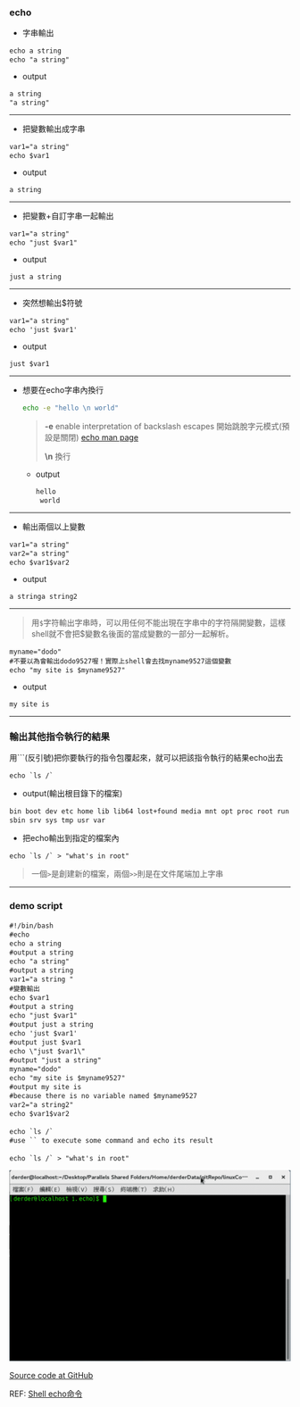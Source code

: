 ### echo

- 字串輸出
```
echo a string
echo "a string"
```
  - output
  ```
  a string
  "a string"
  ```
---


- 把變數輸出成字串
```
var1="a string"
echo $var1
```
  - output
  ```
  a string
  ```
---

- 把變數+自訂字串一起輸出
```
var1="a string"
echo "just $var1"
```
  - output
  ```
  just a string
  ```
---

- 突然想輸出$符號
```
var1="a string"
echo 'just $var1'
```
  - output
  ```
  just $var1
  ```
---

- 想要在echo字串內換行

  ```bash
  echo -e "hello \n world"
  ```

  > **-e** enable interpretation of backslash escapes 開始跳脫字元模式(預設是關閉) [echo man page](https://linux.die.net/man/1/echo)
  >
  > **\n** 換行

  - output

    ```b
    hello 
     world
    ```

    

---



- 輸出兩個以上變數
```
var1="a string"
var2="a string"
echo $var1$var2
```
  - output
  ```
  a stringa string2
  ```
---

> 用`$`字符輸出字串時，可以用任何不能出現在字串中的字符隔開變數，這樣shell就不會把$變數名後面的當成變數的一部分一起解析。

```
myname="dodo"
#不要以為會輸出dodo9527喔！實際上shell會去找myname9527這個變數
echo "my site is $myname9527"
```
  - output
  ```
  my site is
  ```

---


### 輸出其他指令執行的結果

 用```(反引號)把你要執行的指令包覆起來，就可以把該指令執行的結果echo出去

 ```shell
 echo `ls /`
 ```
 - output(輸出根目錄下的檔案)
 ```shell
 bin boot dev etc home lib lib64 lost+found media mnt opt proc root run sbin srv sys tmp usr var
 ```
- 把echo輸出到指定的檔案內
```
echo `ls /` > "what's in root"
```
> 一個`>`是創建新的檔案，兩個`>>`則是在文件尾端加上字串
---
### demo script

```
#!/bin/bash
#echo
echo a string
#output a string
echo "a string"
#output a string
var1="a string "
#變數輸出
echo $var1
#output a string
echo "just $var1"
#output just a string
echo 'just $var1'
#output just $var1
echo \"just $var1\"
#output "just a string"
myname="dodo"
echo "my site is $myname9527"
#output my site is
#because there is no variable named $myname9527
var2="a string2"
echo $var1$var2

echo `ls /`
#use `` to execute some command and echo its result

echo `ls /` > "what's in root"
```






![echo](https://raw.githubusercontent.com/derder9527/linuxCommand/master/1.echo/echo_demo.gif)
        



[Source code at GitHub](https://github.com/derder9527/linuxCommand/tree/master/1.echo)

REF:
[Shell echo命令](http://www.runoob.com/linux/linux-shell-echo.html)
